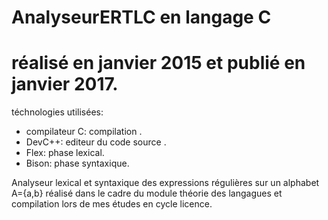 # AnalyseurERTLC en langage C
# réalisé en janvier 2015 et publié en janvier 2017.

téchnologies utilisées:
- compilateur C: compilation .
- DevC++: editeur du code source .
- Flex: phase lexical. 
- Bison: phase syntaxique.

Analyseur lexical et syntaxique des expressions régulières sur un alphabet A={a,b}
réalisé dans le cadre du module théorie des langagues et compilation lors de mes études en cycle licence.

